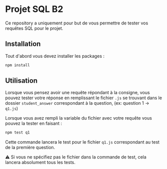 # Projet SQL B2

Ce repository a uniquement pour but de vous permettre de tester vos requêtes SQL pour le projet.

## Installation

Tout d'abord vous devez installer les packages :

```bash
npm install
```

## Utilisation

Lorsque vous pensez avoir une requête répondant à la consigne, vous pouvez tester votre réponse en remplissant le fichier `.js` se trouvant dans le dossier `student_answer` correspondant à la question, (ex: question 1 -> `q1.js`)

Lorsque vous avez rempli la variable du fichier avec votre requête vous pouvez la tester en faisant :

```bash
npm test q1
```

Cette commande lancera le test pour le fichier `q1.js` correspondant au test de la première question.

⚠️ Si vous ne spécifiez pas le fichier dans la commande de test, cela lancera absolument tous les tests.
